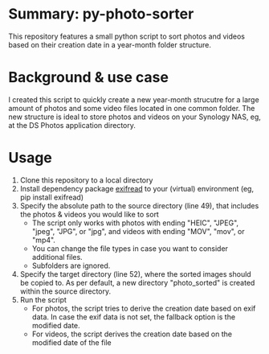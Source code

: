 # Summary: py-photo-sorter
This repository features a small python script to sort photos and videos based on their creation date in a year-month folder structure.

# Background & use case
I created this script to quickly create a new year-month strucutre for a large amount of photos and some video files located in one common folder. The new structure is ideal to store photos and videos on your Synology NAS, eg, at the DS Photos application directory.

# Usage
1. Clone this repository to a local directory
2. Install dependency package [exifread](https://pypi.org/project/ExifRead/) to your (virtual) environment (eg, pip install exifread)
3. Specify the absolute path to the source directory (line 49), that includes the photos & videos you would like to sort
    * The script only works with photos with ending "HEIC", "JPEG", "jpeg", "JPG", or "jpg", and videos with ending "MOV", "mov", or "mp4".
    * You can change the file types in case you want to consider additional files.
    * Subfolders are ignored.
4. Specify the target directory (line 52), where the sorted images should be copied to. As per default, a new directory "photo_sorted" is created within the source directory.
5. Run the script
    * For photos, the script tries to derive the creation date based on exif data. In case the exif data is not set, the fallback option is the modified date.
    * For videos, the script derives the creation date based on the modified date of the file
